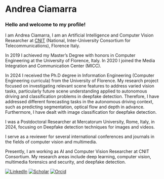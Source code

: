 # Andrea Ciamarra
### Hello and welcome to my profile!
I am Andrea Ciamarra, I am an Artificial Intelligence and Computer Vision Researcher at [CNIT](https://www.cnit.it/en/) (National, Inter-University Consortium for Telecommunications), Florence Italy.

In 2019 I achieved my Master’s Degree with honors in Computer Engineering at the University of Florence, Italy. In 2020 I joined the Media Integration and Communication Center (MICC).

In 2024 I received the Ph.D degree in Information Engineering (Computer Engineering curricula) from the University of Florence. My research project focused on investigating relevant scene features to address varied vision tasks, particularly future scene understanding applied to autonomous driving and classification problems in deepfake detection. Therefore, I have addressed different forecasting tasks in the autonomous driving context, such as predicting segmentation, optical flow and depth in advance. Furthermore, I have dealt with image classification for deepfake detection.

I was a Postdoctoral Researcher at Mercatorum University, Rome, Italy, in 2024, focusing on Deepfake detection techniques for images and videos. 

I serve as a reviewer for several international conferences and journals in the fields of computer vision and multimedia.

Presently, I am working as AI and Computer Vision Researcher at CNIT Consortium. My research areas include deep learning, computer vision, multimedia forensics and security, and deepfake detection. 

[![LinkedIn](https://img.shields.io/badge/Linkedin-blue)](https://www.linkedin.com/in/andrea-ciamarra-aa179976) [![Scholar](https://img.shields.io/badge/Google-Scholar-orange)](https://scholar.google.com/citations?user=LTrUgeEAAAAJ&hl=en) [![Orcid](https://img.shields.io/badge/Orcid-green)](https://orcid.org/0000-0001-7053-0830)
